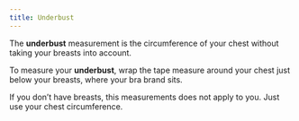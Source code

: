 ```yaml
---
title: Underbust
---
```


The **underbust** measurement is the circumference of your chest without taking your breasts into account.

To measure your **underbust**, wrap the tape measure around your chest just below your breasts, where your bra brand sits.

If you don’t have breasts, this measurements does not apply to you. Just use your chest circumference.
